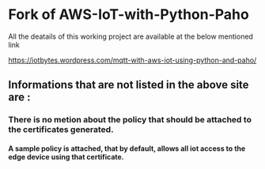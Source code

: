 # Fork of AWS-IoT-with-Python-Paho

All the deatails of this working project are available at the below mentioned link

https://iotbytes.wordpress.com/mqtt-with-aws-iot-using-python-and-paho/

## Informations that are not listed in the above site are :
### There is no metion about the policy that should be attached to the certificates generated.
#### A sample policy is attached, that by default, allows all iot access to the edge device using that certificate.

